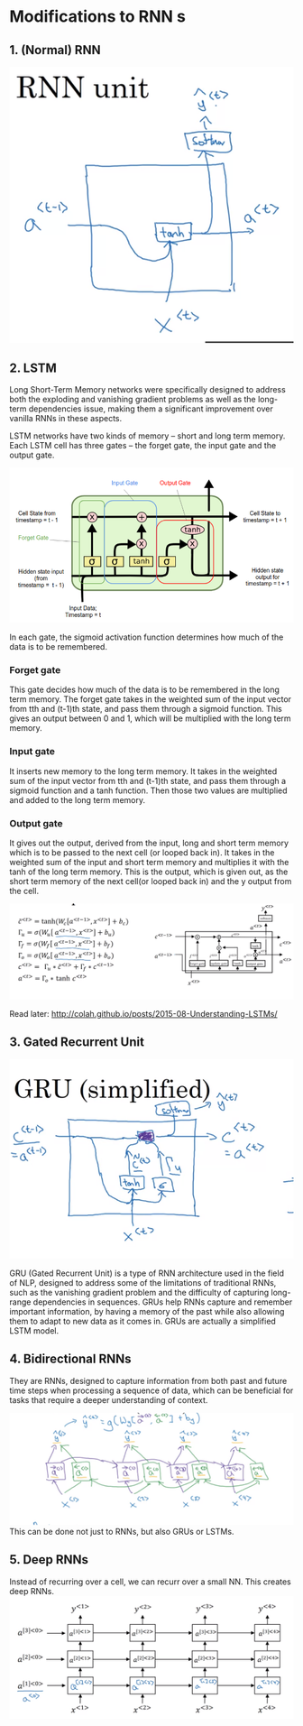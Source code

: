 # Modifications to RNN s

## 1. (Normal) RNN
![Alt text](<Screenshot from 2023-10-19 20-36-38.png>)

## 2. LSTM 
Long Short-Term Memory networks were specifically designed to address both the exploding and vanishing gradient problems as well as the long-term dependencies issue, making them a significant improvement over vanilla RNNs in these aspects.

LSTM networks have two kinds of memory – short and long term memory. Each LSTM cell has three gates –  the forget gate, the input gate and the output gate.

![Alt text](image-11.png)

In each gate, the sigmoid activation function determines how much of the data is to be remembered.

### Forget gate
This gate decides how much of the data is to be remembered in the long term memory. The forget gate takes in the weighted sum of the input vector from tth and (t-1)th state, and pass them through a sigmoid function. This gives an output between 0 and 1, which will be multiplied with the long term memory. 

### Input gate
It inserts new memory to the long term memory. It takes in the weighted sum of the input vector from tth and (t-1)th state, and pass them through a sigmoid function and a tanh function. Then those two values are multiplied and added to the long term memory.

### Output gate
It gives out the output, derived from the input, long and short term memory which is to be passed to the next cell (or looped back in). It takes in the weighted sum of the input and short term memory and multiplies it with the tanh of the long term memory. This is the output, which is given out, as the short term memory of the next cell(or looped back in) and the y output from the cell.  

![Alt text](<Screenshot from 2023-10-20 18-22-46.png>)
 
Read later: http://colah.github.io/posts/2015-08-Understanding-LSTMs/

## 3. Gated Recurrent Unit
![Alt text](<Screenshot from 2023-10-19 20-51-19.png>)

GRU (Gated Recurrent Unit) is a type of RNN architecture used in the field of NLP, designed to address some of the limitations of traditional RNNs, such as the vanishing gradient problem and the difficulty of capturing long-range dependencies in sequences.
GRUs help RNNs capture and remember important information, by having a memory of the past while also allowing them to adapt to new data as it comes in. GRUs are actually a simplified LSTM model.

## 4. Bidirectional RNNs
They are RNNs, designed to capture information from both past and future time steps when processing a sequence of data, which can be beneficial for tasks that require a deeper understanding of context.

![Alt text](<Screenshot from 2023-10-20 19-54-39.png>)
This can be done not just to RNNs, but also GRUs or LSTMs.

## 5. Deep RNNs
Instead of recurring over a cell, we can recurr over a small NN. This creates deep RNNs.
![Alt text](<Screenshot from 2023-10-20 20-00-00.png>)


